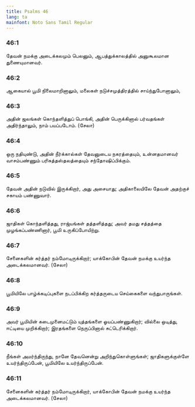 ```yaml
---
title: Psalms 46
lang: ta
mainfont: Noto Sans Tamil Regular
---
```


###  46:1

தேவன் நமக்கு அடைக்கலமும் பெலனும், ஆபத்துக்காலத்தில் அனுகூலமான துணையுமானவர்.

###  46:2

ஆகையால் பூமி நிலைமாறினாலும், மலைகள் நடுச்சமுத்திரத்தில் சாய்ந்துபோனாலும்,

###  46:3

அதின் ஜலங்கள் கொந்தளித்துப் பொங்கி, அதின் பெருக்கினால் பர்வதங்கள் அதிர்ந்தாலும், நாம் பயப்படோம். (சேலா)

###  46:4

ஒரு நதியுண்டு, அதின் நீர்க்கால்கள் தேவனுடைய நகரத்தையும், உன்னதமானவர் வாசம்பண்ணும் பரிசுத்தஸ்தலத்தையும் சந்தோஷிப்பிக்கும்.

###  46:5

தேவன் அதின் நடுவில் இருக்கிறார், அது அசையாது; அதிகாலையிலே தேவன் அதற்குச் சகாயம் பண்ணுவார்.

###  46:6

ஜாதிகள் கொந்தளித்தது, ராஜ்யங்கள் தத்தளித்தது; அவர் தமது சத்தத்தை முழங்கப்பண்ணினார், பூமி உருகிப்போயிற்று.

###  46:7

சேனைகளின் கர்த்தர் நம்மோடிருக்கிறார்; யாக்கோபின் தேவன் நமக்கு உயர்ந்த அடைக்கலமானவர். (சேலா)

###  46:8

பூமியிலே பாழ்க்கடிப்புகளை நடப்பிக்கிற கர்த்தருடைய செய்கைகளை வந்துபாருங்கள்.

###  46:9

அவர் பூமியின் கடைமுனைமட்டும் யுத்தங்களை ஓயப்பண்ணுகிறார்; வில்லை ஒடித்து, ஈட்டியை முறிக்கிறார்; இரதங்களை நெருப்பினால் சுட்டெரிக்கிறார்.

###  46:10

நீங்கள் அமர்ந்திருந்து, நானே தேவனென்று அறிந்துகொள்ளுங்கள்; ஜாதிகளுக்குள்ளே உயர்ந்திருப்பேன், பூமியிலே உயர்ந்திருப்பேன்.

###  46:11

சேனைகளின் கர்த்தர் நம்மோடிருக்கிறார், யாக்கோபின் தேவன் நமக்கு உயர்ந்த அடைக்கலமானவர். (சேலா)

